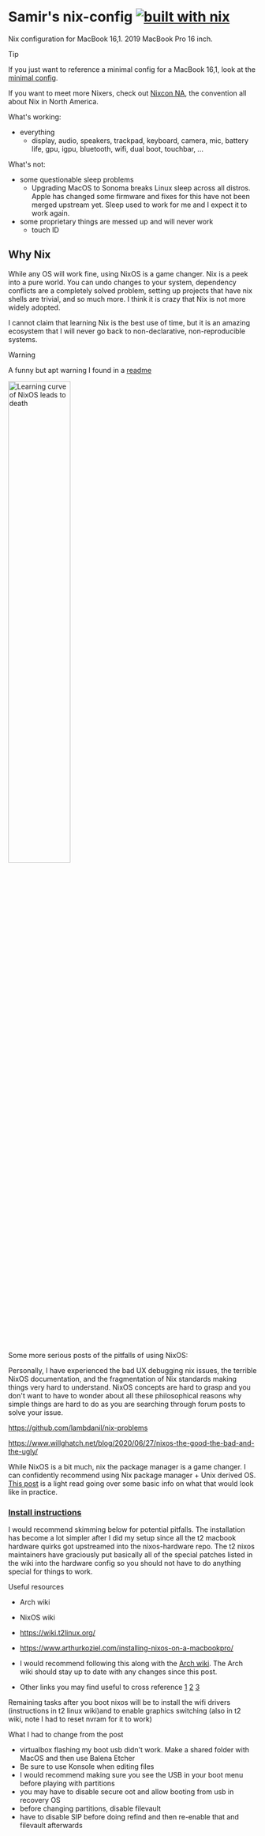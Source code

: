 # Samir's nix-config [![built with nix](https://img.shields.io/static/v1?logo=nixos&logoColor=white&label=&message=Built%20with%20Nix&color=41439a)](https://builtwithnix.org)
Nix configuration for MacBook 16,1. 2019 MacBook Pro 16 inch.

> [!TIP]
> If you just want to reference a minimal config for a MacBook 16,1, look at the [minimal config](/minimal-configuration.nix).
>
> If you want to meet more Nixers, check out [Nixcon NA](https://2024-na.nixcon.org/), the convention all about Nix in North America.

What's working:
- everything
  - display, audio, speakers, trackpad, keyboard, camera, mic, battery life, gpu, igpu, bluetooth, wifi, dual boot, touchbar, ...

What's not:
- some questionable sleep problems
  - Upgrading MacOS to Sonoma breaks Linux sleep across all distros. Apple has changed some firmware and fixes for this have not been merged upstream yet. Sleep used to work for me and I expect it to work again.
- some proprietary things are messed up and will never work
  - touch ID

## Why Nix

While any OS will work fine, using NixOS is a game changer. Nix is a peek into a pure world. You can undo changes to your system, dependency conflicts are a completely solved problem, setting up projects that have nix shells are trivial, and so much more. I think it is crazy that Nix is not more widely adopted.

I cannot claim that learning Nix is the best use of time, but it is an amazing ecosystem that I will never go back to non-declarative, non-reproducible systems.

> [!WARNING]  
> A funny but apt warning I found in a [readme](https://github.com/javacafe01/nix-config/)
> 
>  <img src="https://camo.githubusercontent.com/c7aabe19981f9cf4ae58e0f7ac688869ed1e72a6564c080de320cc6a755e269f/68747470733a2f2f692e726564642e69742f697869367a6b756467737536312e706e67" alt="Learning curve of NixOS leads to death" width="50%" />
> 
> Some more serious posts of the pitfalls of using NixOS:
>
> Personally, I have experienced the bad UX debugging nix issues, the terrible NixOS documentation, and the fragmentation of Nix standards making things very hard to understand. NixOS concepts are hard to grasp and you don't want to have to wonder about all these philosophical reasons why simple things are hard to do as you are searching through forum posts to solve your issue.
>
> https://github.com/lambdanil/nix-problems
>
> https://www.willghatch.net/blog/2020/06/27/nixos-the-good-the-bad-and-the-ugly/
> 
> While NixOS is a bit much, nix the package manager is a game changer. I can confidently recommend using Nix package manager + Unix derived OS. [This post](https://jvns.ca/blog/2023/02/28/some-notes-on-using-nix/) is a light read going over some basic info on what that would look like in practice.

### [Install instructions](https://wiki.t2linux.org/distributions/nixos/installation/)

I would recommend skimming below for potential pitfalls. The installation has become a lot simpler after I did my setup since all the t2 macbook hardware quirks got upstreamed into the nixos-hardware repo. The t2 nixos maintainers have graciously put basically all of the special patches listed in the wiki into the hardware config so you should not have to do anything special for things to work.

Useful resources
- Arch wiki
- NixOS wiki
- https://wiki.t2linux.org/

- https://www.arthurkoziel.com/installing-nixos-on-a-macbookpro/
- I would recommend following this along with the [Arch wiki](https://wiki.archlinux.org/title/Mac#Installation). The Arch wiki should stay up to date with any changes since this post. 
- Other links you may find useful to cross reference [1](https://superuser.com/questions/795879/how-to-configure-dual-boot-nixos-with-mac-os-x-on-an-uefi-macbook) [2](https://thoughtbot.com/blog/install-linux-on-a-macbook-air) [3](https://borretti.me/article/nixos-for-the-impatient)

Remaining tasks after you boot nixos will be to install the wifi drivers (instructions in t2 linux wiki)and to enable graphics switching (also in t2 wiki, note I had to reset nvram for it to work)

What I had to change from the post
- virtualbox flashing my boot usb didn't work. Make a shared folder with MacOS and then use Balena Etcher
- Be sure to use Konsole when editing files
- I would recommend making sure you see the USB in your boot menu before playing with partitions
- you may have to disable secure oot and allow booting from usb in recovery OS
- before changing partitions, disable filevault
- have to disable SIP before doing refind and then re-enable that and filevault afterwards

